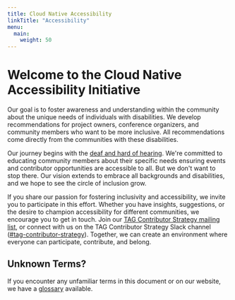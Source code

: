 ```yaml
---
title: Cloud Native Accessibility
linkTitle: "Accessibility"
menu:
  main:
    weight: 50
---
```


# Welcome to the Cloud Native Accessibility Initiative

Our goal is to foster awareness and understanding within the community about the unique needs of individuals with disabilities. We develop recommendations for project owners, conference organizers, and community members who want to be more inclusive. All recommendations come directly from the communities with these disabilities.

Our journey begins with the [deaf and hard of hearing](./deaf-and-hard-of-hearing/). We're committed to educating community members about their specific needs ensuring events and contributor opportunities are accessible to all. But we don't want to stop there. Our vision extends to embrace all backgrounds and disabilities, and we hope to see the circle of inclusion grow.

If you share our passion for fostering inclusivity and accessibility, we invite you to participate in this effort. Whether you have insights, suggestions, or the desire to champion accessibility for different communities, we encourage you to get in touch. Join our [TAG Contributor Strategy mailing list](https://lists.cncf.io/g/cncf-tag-contributor-strategy), or connect with us on the TAG Contributor Strategy Slack channel ([#tag-contributor-strategy](https://cloud-native.slack.com/archives/CT6CWS1JN)). Together, we can create an environment where everyone can participate, contribute, and belong.

## Unknown Terms?

If you encounter any unfamiliar terms in this document or on our website, we have a [glossary](/resources/glossary)
available.
